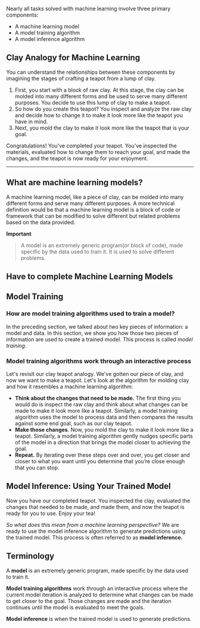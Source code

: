 Nearly all tasks solved with machine learning involve three primary components:

-   A machine learning model
-   A model training algorithm
-   A model inference algorithm

## Clay Analogy for Machine Learning

You can understand the relationships between these components by imagining the stages of crafting a teapot from a lump of clay.

1.  First, you start with a block of raw clay. At this stage, the clay can be molded into many different forms and be used to serve many different purposes. You decide to use this lump of clay to make a teapot.
2.  So how do you create this teapot? You inspect and analyze the raw clay and decide how to change it to make it look more like the teapot you have in mind.
3.  Next, you mold the clay to make it look more like the teapot that is your goal.

Congratulations! You've completed your teapot. You've inspected the materials, evaluated how to change them to reach your goal, and made the changes, and the teapot is now ready for your enjoyment.

----------

## What are machine learning models?

A machine learning model, like a piece of clay, can be molded into many different forms and serve many different purposes. A more technical definition would be that a machine learning model is a block of code or framework that can be modified to solve different but related problems based on the data provided.

**Important**

> A model is an extremely generic program(or block of code), made specific by the data used to train it. It is used to solve different problems.

## Have to complete Machine Learning Models

## Model Training 
### How are model training algorithms used to train a model?

In the preceding section, we talked about two key pieces of information: a model and data. In this section, we show you how those two pieces of information are used to create a trained model. This process is called  _model training_.

  

### Model training algorithms work through an interactive process

Let's revisit our clay teapot analogy. We've gotten our piece of clay, and now we want to make a teapot. Let's look at the algorithm for molding clay and how it resembles a machine learning algorithm:

-   **Think about the changes that need to be made.**  The first thing you would do is inspect the raw clay and think about what changes can be made to make it look more like a teapot. Similarly, a model training algorithm uses the model to process data and then compares the results against some end goal, such as our clay teapot.
-   **Make those changes**. Now, you mold the clay to make it look more like a teapot. Similarly, a model training algorithm gently nudges specific parts of the model in a direction that brings the model closer to achieving the goal.
-   **Repeat.**  By iterating over these steps over and over, you get closer and closer to what you want until you determine that you’re close enough that you can stop.
## Model Inference: Using Your Trained Model

Now you have our completed teapot. You inspected the clay, evaluated the changes that needed to be made, and made them, and now the teapot is ready for you to use. Enjoy your tea!

_So what does this mean from a machine learning perspective?_  We are ready to use the model inference algorithm to generate predictions using the trained model. This process is often referred to as  **model inference.**

## Terminology

A  **model** is an extremely generic program, made specific by the data used to train it.

**Model training algorithms**  work through an interactive process where the current model iteration is analyzed to determine what changes can be made to get closer to the goal. Those changes are made and the iteration continues until the model is evaluated to meet the goals.

**Model inference**  is when the trained model is used to generate predictions.
